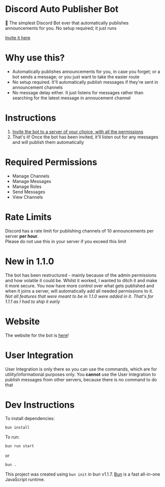 # Discord Auto Publisher Bot

📢 The simplest Discord Bot ever that automatically publishes announcements for you. No setup required; it just runs

[Invite it here](https://discord.com/oauth2/authorize?client_id=1241739031252045935&permissions=268446736&integration_type=0&scope=bot+applications.commands)

# Why use this?

- Automatically publishes announcements for you, in case you forget; or a bot sends a message; or you just want to take the easier route
- No setup required. It'll automatically publish messages if they're sent in announcement channels
- No message delay either. It just listens for messages rather than searching for the latest message in annoucement channel

# Instructions

1. [Invite the bot to a server of your choice, with all the permissions](https://discord.com/oauth2/authorize?client_id=1241739031252045935&permissions=268446736&integration_type=0&scope=bot+applications.commands)
2. That's it! Once the bot has been invited, it'll listen out for any messages and will publish them automatically

# Required Permissions

- Manage Channels
- Manage Messages
- Manage Roles
- Send Messages
- View Channels

# Rate Limits

Discord has a rate limit for publishing channels of 10 announcements per server **per hour**.  
Please do not use this in your server if you exceed this limit

# New in 1.1.0

The bot has been restructured - mainly because of the admin permissions and how volatile it could be. Whilst it worked, I wanted to ditch it and make it more secure. You now have more control over what gets published and when it joins a server, will automatically add all needed permissions to it.
_Not all features that were meant to be in 1.1.0 were added in it. That's for 1.1.1 as I had to ship it early_

# Website

The website for the bot is [here](https://autopublish.galvindev.me.uk)!

<!-- # Support
[Support Discord Server](https://discord.gg/<REDACTED_FOR_NOW>) -->

# User Integration

User Integration is only there so you can use the commands, which are for utility/informational purposes only. You **cannot** use the User Integration to publish messages from other servers, because there is no command to do that

# Dev Instructions

To install dependencies:

```bash
bun install
```

To run:

```bash
bun run start
```

or

```bash
bun .
```

This project was created using `bun init` in bun v1.1.7. [Bun](https://bun.sh) is a fast all-in-one JavaScript runtime.
